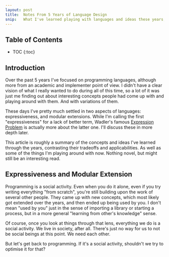 ```yaml
---
layout: post
title:  Notes From 5 Years of Language Design
snip:   What I've learned playing with languages and ideas these years, and where I am now
---
```


<h2>Table of Contents</h2>

  * TOC
{:toc}


## Introduction

Over the past 5 years I've focused on programming languages, although more from an academic and implementer point of view. I didn't have a clear vision of what I really wanted to do during all of this time, so a lot of it was just me finding out about interesting concepts people had come up with and playing around with them. And with variations of them.

These days I've pretty much settled in two aspects of languages: expressiveness, and modular extensions. While I'm calling the first "expressiveness" for a lack of better term, Wadler's famous [Expression Problem](http://homepages.inf.ed.ac.uk/wadler/papers/expression/expression.txt) is actually more about the latter one. I'll discuss these in more depth later.

This article is roughly a summary of the concepts and ideas I've learned through the years, contrasting their tradeoffs and applicabilities. As well as some of the things I'm playing around with now. Nothing novel, but might still be an interesting read.


## Expressiveness and Modular Extension

Programming is a social activity. Even when you do it alone, even if you try writing everything "from scratch", you're still building upon the work of several other people. They came up with new concepts, which most likely got extended over the years, and then ended up being used by you. I don't mean "used by you" just in the sense of importing a library or starting a process, but in a more general "learning from other's knowledge" sense.

Of course, once you look at things through that lens, everything we do is a social activity. We live in society, after all. There's just no way for us to not be social beings at this point. We need each other.

But let's get back to programming. If it's a social activity, shouldn't we try to optimise it for that? 

